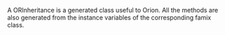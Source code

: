 A ORInheritance is a generated class useful to Orion. All the methods are also generated from the instance variables of the corresponding famix class.